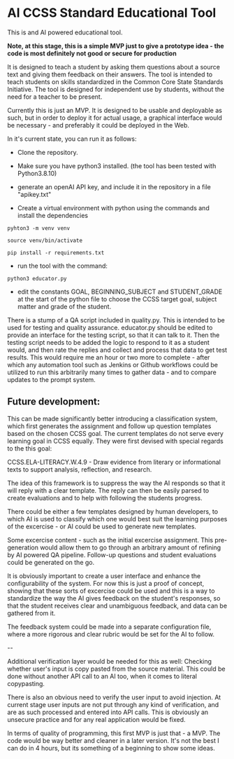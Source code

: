 # AI CCSS Standard Educational Tool

This is and AI powered educational tool.

**Note, at this stage, this is a simple MVP just to give a prototype idea - the code is most definitely not good or secure for production**

It is designed to teach a student by asking them questions about a source text and giving them feedback on their answers.
The tool is intended to teach students on skills standardized in the Common Core State Standards Initiative.
The tool is designed for independent use by students, without the need for a teacher to be present.

Currently this is just an MVP.
It is designed to be usable and deployable as such, but in order to deploy it for actual usage, a graphical interface would
be necessary - and preferably it could be deployed in the Web.

In it's current state, you can run it as follows:

- Clone the repository.

- Make sure you have python3 installed. (the tool has been tested with Python3.8.10)

- generate an openAI API key, and include it in the repository in a file "apikey.txt"

- Create a virtual environment with python using the commands and install the dependencies

```
pyhton3 -m venv venv
```

```
source venv/bin/activate
```

```
pip install -r requirements.txt
```

- run the tool with the command:

```
python3 educator.py
```

- edit the constants GOAL, BEGINNING_SUBJECT and STUDENT_GRADE at the start of the python file to choose the CCSS target goal,
subject matter and grade of the student.

There is a stump of a QA script included in quality.py.
This is intended to be used for testing and quality assurance. educator.py should be edited to provide an interface for the testing script,
so that it can talk to it. Then the testing script needs to be added the logic to respond to it as a student would, and then rate the replies and collect and process that data
to get test results. This would require me an hour or two more to complete - after which any automation tool such as Jenkins or Github workflows could be utilized to run this
arbitrarily many times to gather data - and to compare updates to the prompt system.

## Future development:

This can be made significantly better introducing a classification system, which first generates the assignment and follow up question templates
based on the chosen CCSS goal. The current templates do not serve every learning goal in CCSS equally. They were first devised with special regards to 
the this goal:

CCSS.ELA-LITERACY.W.4.9 - Draw evidence from literary or informational texts to support analysis, reflection, and research.

The idea of this framework is to suppress the way the AI responds so that it will reply with a clear template.
The reply can then be easily parsed to create evaluations and to help with following the students progress.

There could be either a few templates designed by human developers, to which AI is used to classify which one would best suit the learning purposes
of the excercise - or AI could be used to generate new templates.

Some excercise content - such as the initial excercise assignment. This pre-generation would allow them to go through an arbitrary amount of refining by
AI powered QA pipeline. Follow-up questions and student evaluations could be generated on the go.

It is obviously important to create a user interface and enhance the configurability of the system.
For now this is just a proof of concept, showing that these sorts of excercise could be used and this is a way to standardize the way the AI gives feedback on the student's responses, so that the student receives clear and unambiguous feedback, and data can be gathered from it.

The feedback system could be made into a separate configuration file, where a more rigorous and clear rubric would be set for the AI to follow.

--

Additional verification layer would be needed for this as well:
Checking whether user's input is copy pasted from the source material.
This could be done without another API call to an AI too, when it comes to literal copypasting.

There is also an obvious need to verify the user input to avoid injection.
At current stage user inputs are not put through any kind of verification, and are as such processed and entered into API calls.
This is obviously an unsecure practice and for any real application would be fixed.

In terms of quality of programming, this first MVP is just that - a MVP.
The code would be way better and cleaner in a later version.
It's not the best I can do in 4 hours, but its something of a beginning to show some ideas.
